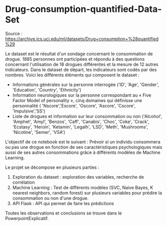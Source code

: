 # Drug-consumption-quantified-Data-Set

Source : https://archive.ics.uci.edu/ml/datasets/Drug+consumption+%28quantified%29

Le dataset est le résultat d'un sondage concernant le consommation de drogue. 1885 personnes ont participées et répondu à des questions concernant l'utilisation de 18 drogues différentes et la mesure de 12 autres indicateurs. Dans le dataset de départ, les indicateurs sont codés par des nombres.
Voici les différents éléments qui composent le dataset :

  - Informations générales sur la personne interrogée ('ID', 'Age', 'Gender', 'Education', 'Country', 
     'Ethnicity')    
  - Information neurologiques sur la personne correspondant au « Five Factor Model of personality », cinq domaines qui définisse une personnalité
 ( 'Nscore','Escore', 'Oscore', 'Ascore', 'Cscore', 'Impulsive','SS')   
  - Liste de drogues et information sur leur consommation ou non ('Alcohol', 'Amphet', 'Amyl', 'Benzos', 'Caff', 
     'Canabis', 'Choc', 'Coke', 'Crack', 'Ecstasy', 'Heroin', 'Ketamin', 'Legalh', 'LSD', 'Meth',
     'Mushrooms', 'Nicotine', 'Semer', 'VSA')
     
L'objectif de ce notebook est le suivant : Prévoir  si un individu consommera ou pas une drogue en fonction de ses caractéristiques psychologiques mais aussi de ses autres consommations grâce à différents modèles de Machine Learning.
     
Le projet se décompose en plusieurs parties :   
  1. Exploration du dataset : exploration des variables, recherche de corrélation
  2. Machine Learning : Test de différents modèles (SVC, Naive Bayes, K nearest neighbors, random forest) sur plusieurs variables pour prédire la consommation ou non d'une drogue.   
  3. API Flask : API qui permet de faire les prédictions

Toutes les observations et conclusions se trouve dans le PowerpointExplicatif.
